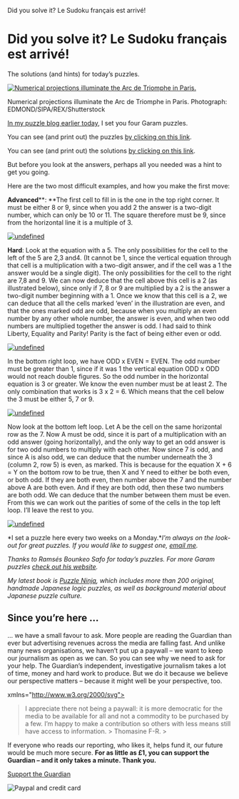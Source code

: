 Did you solve it? Le Sudoku français est arrivé!

# Did you solve it? Le Sudoku français est arrivé!

The solutions (and hints) for today’s puzzles.

[ ![Numerical projections illuminate the Arc de Triomphe in Paris.](../_resources/774dc9971a45b2b54a1bc62d1a3492e2.jpg)](https://www.theguardian.com/science/2018/jan/15/did-you-solve-it-le-sudoku-francais-est-arrive#img-1)

Numerical projections illuminate the Arc de Triomphe in Paris. Photograph: EDMOND/SIPA/REX/Shutterstock

[In my puzzle blog earlier today](https://www.theguardian.com/science/2018/jan/15/can-you-solve-it-le-sudoku-francais-est-arrive), I set you four Garam puzzles.

You can see (and print out) the puzzles [by clicking on this link](https://uploads.guim.co.uk/2018/01/12/four_garam_puzzles_(08c775788bc5cc6b56e87ac53a9b2884fb2d0dad).jpg).

You can see (and print out) the solutions [by clicking on this link](https://uploads.guim.co.uk/2018/01/12/four_garam_puzzles_(solution)_(e587cfe2659c47d9a0bc08d87d0d195a3c9eb44a).jpg).

But before you look at the answers, perhaps all you needed was a hint to get you going.

Here are the two most difficult examples, and how you make the first move:

**Advanced****: **The first cell to fill in is the one in the top right corner. It must be either 8 or 9, since when you add 2 the answer is a two-digit number, which can only be 10 or 11. The square therefore must be 9, since from the horizontal line it is a multiple of 3.

[ ![undefined](../_resources/31e67bf06ff4147e21e8c131aed1bf87.jpg)](https://www.theguardian.com/science/2018/jan/15/did-you-solve-it-le-sudoku-francais-est-arrive#img-2)

**Hard**: Look at the equation with a 5. The only possibilities for the cell to the left of the 5 are 2,3 and4. (It cannot be 1, since the vertical equation through that cell is a multiplication with a two-digit answer, and if the cell was a 1 the answer would be a single digit). The only possibilities for the cell to the right are 7,8 and 9. We can now deduce that the cell above this cell is a 2 (as illustrated below), since only if 7, 8 or 9 are multiplied by a 2 is the answer a two-digit number beginning with a 1. Once we know that this cell is a 2, we can deduce that all the cells marked ‘even’ in the illustration are even, and that the ones marked odd are odd, because when you multiply an even number by any other whole number, the answer is even, and when two odd numbers are multiplied together the answer is odd. I had said to think Liberty, Equality and Parity! Parity is the fact of being either even or odd.

[ ![undefined](../_resources/a5d7c3d03bbed794dcf1748745c6719c.jpg)](https://www.theguardian.com/science/2018/jan/15/did-you-solve-it-le-sudoku-francais-est-arrive#img-3)

In the bottom right loop, we have ODD x EVEN = EVEN. The odd number must be greater than 1, since if it was 1 the vertical equation ODD x ODD would not reach double figures. So the odd number in the horizontal equation is 3 or greater. We know the even number must be at least 2. The only combination that works is 3 x 2 = 6. Which means that the cell below the 3 must be either 5, 7 or 9.

[ ![undefined](../_resources/926522b3d8bfbb7dc2692ceac3079977.jpg)](https://www.theguardian.com/science/2018/jan/15/did-you-solve-it-le-sudoku-francais-est-arrive#img-4)

Now look at the bottom left loop. Let A be the cell on the same horizontal row as the 7. Now A must be odd, since it is part of a multiplication with an odd answer (going horizontally), and the only way to get an odd answer is for two odd numbers to multiply with each other. Now since 7 is odd, and since A is also odd, we can deduce that the number underneath the 3 (column 2, row 5) is even, as marked. This is because for the equation X + 6 = Y on the bottom row to be true, then X and Y need to either be both even, or both odd. If they are both even, then number above the 7 and the number above A are both even. And if they are both odd, then these two numbers are both odd. We can deduce that the number between them must be even. From this we can work out the parities of some of the cells in the top left loop. I’ll leave the rest to you.

[![undefined](../_resources/4ada2b0a1425ee063108cbd8f42917be.jpg)](https://www.theguardian.com/science/2018/jan/15/did-you-solve-it-le-sudoku-francais-est-arrive#img-5)

*I set a puzzle here every two weeks on a Monday.**I’m always on the look-out for great puzzles. If you would like to suggest one, [email me](https://www.theguardian.com/science/2018/jan/15/did-you-solve-it-le-sudoku-francais-est-arrivemailto:bellospuzzle@gmail.com).*

*Thanks to Ramsés Bounkeo Safo for today’s puzzles. For more Garam puzzles [check out his website](https://www.garamgame.com/garam/garam_en_ligne/tutoriel/index.html).*

*My latest book is [Puzzle Ninja](http://amzn.to/2j2eYZw), which includes more than 200 original, handmade Japanese logic puzzles, as well as background material about Japanese puzzle culture.*

##  Since you’re here …

… we have a small favour to ask. More people are reading the Guardian than ever but advertising revenues across the media are falling fast. And unlike many news organisations, we haven’t put up a paywall – we want to keep our journalism as open as we can. So you can see why we need to ask for your help. The Guardian’s independent, investigative journalism takes a lot of time, money and hard work to produce. But we do it because we believe our perspective matters – because it might well be your perspective, too.

  xmlns="http://www.w3.org/2000/svg">

>  I appreciate there not being a paywall: it is more democratic for the media to be available for all and not a commodity to be purchased by a few. I’m happy to make a contribution so others with less means still have access to information. >  Thomasine F-R. >

If everyone who reads our reporting, who likes it, helps fund it, our future would be much more secure. **For as little as £1, you can support the Guardian – and it only takes a minute. Thank you.**

 [Support the Guardian](https://support.theguardian.com/uk?bundle=contribute&REFPVID=jcgmfyw81d54iw1so871&INTCMP=gdnwb_copts_memco_kr1_epic_ask_four_earning_control&acquisitionData=%7B%22source%22%3A%22GUARDIAN_WEB%22%2C%22componentId%22%3A%22gdnwb_copts_memco_kr1_epic_ask_four_earning_control%22%2C%22componentType%22%3A%22ACQUISITIONS_EPIC%22%2C%22campaignCode%22%3A%22gdnwb_copts_memco_kr1_epic_ask_four_earning_control%22%2C%22abTest%22%3A%7B%22name%22%3A%22ContributionsEpicAskFourEarning%22%2C%22variant%22%3A%22control%22%7D%2C%22referrerPageviewId%22%3A%22jcgmfyw81d54iw1so871%22%2C%22referrerUrl%22%3A%22https%3A%2F%2Fwww.theguardian.com%2Fscience%2F2018%2Fjan%2F15%2Fdid-you-solve-it-le-sudoku-francais-est-arrive%22%7D)

 ![Paypal and credit card](../_resources/a694135613d4d89b51f454f993256332.png)